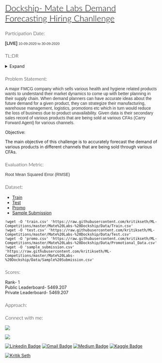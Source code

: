 <h1 style="color: 'black'; font-family: 'Lato', sans-serif; font-weight: 300; ">
  <a href="https://dockship.io/challenges/5f55d804c7303529a08525f1/mate-labs-demand-forecasting-hiring-challenge/overview" target="_blank">
    Dockship- Mate Labs Demand Forecasting Hiring Chanllenge
  </a>
</h1>

<h3 style="color: 'black'; font-family: 'Lato', sans-serif; font-weight: 300; ">
  Participation Date:
</h3>

<p style="color: #333; font-family: 'Muli', sans-serif; margin-bottom: 15px;">
   <strong>[LIVE]</strong>  <small>10-09-2020 to 30-09-2020</small>
</p>

<h3 style="color: 'black'; font-family: 'Lato', sans-serif; font-weight: 300; ">
  TL;DR
</h3>

<details>
<summary>Expand</summary>
This competition was hosted by Mate Labs on Dockship platform. Only those whose applications were approved by Mate Labs were allowed to participate in this competition. It lasted from September 8, 2020 to September 30, 2020. I secured first rank on the leaderboard.
<dl>
  <dt>Rank- 1</dt>
  <dt>Public Leaderboard- 5469.207</dt>
  <dt>Private Leaderboard- 5469.207</dt>
  <dt><a href="https://dockship.io/hall-of-fame" target="_blank">Hall of Fame</a></d>
  <dt><a href="https://dockship.io/certificates/5f7470bbfbaa7b0393ff1ad3" target="_blank">Certificate</a></dt>
</dl>

</details>

<h3 style="color: 'black'; font-family: 'Lato', sans-serif; font-weight: 300; ">
  Problem Statement:
</h3>

<p style="color: #333; font-family: 'Muli', sans-serif; margin-bottom: 15px;">
  A major FMCG company which sells various health and hygiene related products wants to understand their market dynamics to come up with better planning in their supply chain. When demand planners can have accurate ideas about the future demand for a given product, they can strategize their manufacturing, warehouse management, logistics, promotions etc which in turn would reduce the loss of business due to product unavailability. Given data is their secondary sales record of various products that are being sold at various CFAs (Carry Forward Agent) for various channels.

Objective:

The main objective of this challenge is to accurately forecast the demand of various products in different channels that are being sold through various CFAs.
</p>


<h3 style="color: 'black'; font-family: 'Lato', sans-serif; font-weight: 300; ">
  Evaluation Metric:
</h3>

<p style="color: #333; font-family: 'Muli', sans-serif; margin-bottom: 15px;">
  Root Mean Squared Error (RMSE)
</p>


<h3 style="color: 'black'; font-family: 'Lato', sans-serif; font-weight: 300; ">
  Dataset:
</h3>

* [Train](https://raw.githubusercontent.com/kritikseth/ML-Competitions/master/Mate%20Labs-%20Dockship/Data/Train.csv)
* [Test](https://raw.githubusercontent.com/kritikseth/ML-Competitions/master/Mate%20Labs-%20Dockship/Data/Test.csv)
* [Promo](https://raw.githubusercontent.com/kritikseth/ML-Competitions/master/Mate%20Labs-%20Dockship/Data/Promotional_Data.csv)
* [Sample Submission](https://raw.githubusercontent.com/kritikseth/ML-Competitions/master/Mate%20Labs-%20Dockship/Data/Sample%20Submission.csv)


```
!wget -O 'train.csv' 'https://raw.githubusercontent.com/kritikseth/ML-Competitions/master/Mate%20Labs-%20Dockship/Data/Train.csv'
!wget -O 'test.csv' 'https://raw.githubusercontent.com/kritikseth/ML-Competitions/master/Mate%20Labs-%20Dockship/Data/Test.csv'
!wget -O 'promo.csv' 'https://raw.githubusercontent.com/kritikseth/ML-Competitions/master/Mate%20Labs-%20Dockship/Data/Promotional_Data.csv'
!wget -O 'sample_submission.csv' 'https://raw.githubusercontent.com/kritikseth/ML-Competitions/master/Mate%20Labs-%20Dockship/Data/Sample%20Submission.csv'
````


<h3 style="color: 'black'; font-family: 'Lato', sans-serif; font-weight: 300; ">
  Scores:
</h3>

<dl>
  <dt>Rank- 1</dt>
  <dt>Public Leaderboard- 5469.207</dt>
  <dt>Private Leaderboard- 5469.207</dt>
</dl>


<h3 style="color: 'black'; font-family: 'Lato', sans-serif; font-weight: 300; ">
  Approach:
</h3>

<p style="color: #333; font-family: 'Muli', sans-serif; margin-bottom: 15px;">
</p>


<h3 style="color: 'black'; font-family: 'Lato', sans-serif; font-weight: 300; ">
  Connect with me:
</h3>

![](https://raw.githubusercontent.com/kritikseth/ML-Competitions/master/Mate%20Labs-%20Dockship/Assets/halloffame.png)

![](https://raw.githubusercontent.com/kritikseth/ML-Competitions/master/Mate%20Labs-%20Dockship/Assets/rank.png)


[![Linkedin Badge](https://img.shields.io/badge/-LinkedIn-blue?style=flat-square&logo=Linkedin&logoColor=white&link=https://www.linkedin.com/in/kritikseth)](https://www.linkedin.com/in/kritikseth)
[![Gmail Badge](https://img.shields.io/badge/-Gmail-c14438?style=flat-square&logo=Gmail&logoColor=white&link=mailto:sethkritik@gmail.com)](mailto:sethkritik@gmail.com)
[![Medium Badge](https://img.shields.io/badge/-Medium-000000?style=flat-square&labelColor=000000&logo=medium&logoColor=white&link=https://medium.com/@kritikseth)](https://medium.com/@kritikseth)
[![Kaggle Badge](https://img.shields.io/badge/-Kaggle-20BEFF?style=flat-square&logo=Kaggle&logoColor=white&link=https://www.kaggle.com/kritikseth)](https://www.kaggle.com/kritikseth) 


<a href="https://kritikseth.github.io/ipynbtagredirect" target="_parent"><img src="https://raw.githack.com/kritikseth/kritikseth/master/assets/icons/kritik_ipynbtagredirect.svg" alt="Kritik Seth"/></a>
